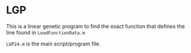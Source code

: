 # LGP
This is a linear genetic program to find the exact function that defines the line found in `LoadFunctionData.m`

`LGP24.m` is the main script/program file.
